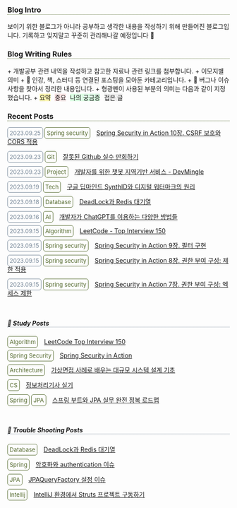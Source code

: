 <h3 style="border-bottom: 1px dotted darkolivegreen;">Blog Intro</h3>
보이기 위한 블로그가 아니라 공부하고 생각한 내용을 작성하기 위해 만들어진 블로그입니다. 기록하고 잊지말고 꾸준히 관리해나갈 예정입니다 🙂

<br>

<h3 style="border-bottom: 1px dotted darkolivegreen;">Blog Writing Rules</h3>
+ 개발공부 관련 내역을 작성하고 참고한 자료나 관련 링크를 첨부합니다.
+ 이모지별 의미
  + 📖 인강, 책, 스터디 등 연결된 포스팅을 모아둔 카테고리입니다.
  + 🚴 버그나 이슈 사항을 찾아서 정리한 내용입니다.
+ 형광펜이 사용된 부분의 의미는 다음과 같이 지정했습니다.
  + <span style="background-color:#fff5b1; margin-right:5px">요약</span>
    <span style="background-color:#FFE6E6; margin-right:5px">중요</span>
    <span style="background-color:#DCFFE4; margin-right:5px">나의 궁금증</span>
    <span style="background-color:#f0f0f0; margin-right:5px">접은 글</span>

<br>

<h3 style="border-bottom: 1px dotted darkolivegreen;">Recent Posts</h3>
<span class="badge date" style="border-radius: 5px; padding: 4px; font-size: small; border: 1px solid lightslategrey; color: lightslategrey;">2023.09.25</span>
<span class="badge skill" style="border-radius: 5px; padding: 4px; font-size: small; border: 1px solid darkolivegreen; color: darkolivegreen;">Spring security</span>
<span class="details" style="margin-left: 10px;">
  <a href="https://ilpyo-yang.github.io/study/2023/04/14/Spring_security_in_action.html#10장-csrf-보호와-cors-적용">Spring Security in Action 10장. CSRF 보호와 CORS 적용</a>
</span>

<span class="badge date" style="border-radius: 5px; padding: 4px; font-size: small; border: 1px solid lightslategrey; color: lightslategrey;">2023.09.23</span>
<span class="badge skill" style="border-radius: 5px; padding: 4px; font-size: small; border: 1px solid darkolivegreen; color: darkolivegreen;">Git</span>
<span class="details" style="margin-left: 10px;">
  <a href="https://ilpyo-yang.github.io/tool/2023/05/08/Git_github.html#잘못된-github-실수-만회하기">잘못된 Github 실수 만회하기</a>
</span>

<span class="badge date" style="border-radius: 5px; padding: 4px; font-size: small; border: 1px solid lightslategrey; color: lightslategrey;">2023.09.23</span>
<span class="badge skill" style="border-radius: 5px; padding: 4px; font-size: small; border: 1px solid darkolivegreen; color: darkolivegreen;">Project</span>
<span class="details" style="margin-left: 10px;">
  <a href="https://ilpyo-yang.github.io/manage/2023/09/18/Project.html#개발자를-위한-챗봇-지역기반-서비스---devmingle">개발자를 위한 챗봇 지역기반 서비스 - DevMingle</a>
</span>

<span class="badge date" style="border-radius: 5px; padding: 4px; font-size: small; border: 1px solid lightslategrey; color: lightslategrey;">2023.09.19</span>
<span class="badge skill" style="border-radius: 5px; padding: 4px; font-size: small; border: 1px solid darkolivegreen; color: darkolivegreen;">Tech</span>
<span class="details" style="margin-left: 10px;">
  <a href="https://ilpyo-yang.github.io/study/2023/09/19/Tech.html#구글-딥마인드-synthid와-디지털-워터마크의-원리">구글 딥마인드 SynthID와 디지털 워터마크의 원리</a>
</span>

<span class="badge date" style="border-radius: 5px; padding: 4px; font-size: small; border: 1px solid lightslategrey; color: lightslategrey;">2023.09.18</span>
<span class="badge skill" style="border-radius: 5px; padding: 4px; font-size: small; border: 1px solid darkolivegreen; color: darkolivegreen;">Database</span>
<span class="details" style="margin-left: 10px;">
  <a href="https://ilpyo-yang.github.io/backend/2023/05/04/Database.html#deadlock과-redis-대기열">DeadLock과 Redis 대기열</a>
</span>

<span class="badge date" style="border-radius: 5px; padding: 4px; font-size: small; border: 1px solid lightslategrey; color: lightslategrey;">2023.09.16</span>
<span class="badge skill" style="border-radius: 5px; padding: 4px; font-size: small; border: 1px solid darkolivegreen; color: darkolivegreen;">AI</span>
<span class="details" style="margin-left: 10px;">
  <a href="https://ilpyo-yang.github.io/tool/2023/05/08/Tools.html#개발자가-chatgpt를-이용하는-다양한-방법들">개발자가 ChatGPT를 이용하는 다양한 방법들</a>
</span>

<span class="badge date" style="border-radius: 5px; padding: 4px; font-size: small; border: 1px solid lightslategrey; color: lightslategrey;">2023.09.15</span>
<span class="badge skill" style="border-radius: 5px; padding: 4px; font-size: small; border: 1px solid darkolivegreen; color: darkolivegreen;">Algorithm</span>
<span class="details" style="margin-left: 10px;">
  <a href="https://ilpyo-yang.github.io/job/2023/08/25/Leetcode.html">LeetCode - Top Interview 150</a>
</span>

<span class="badge date" style="border-radius: 5px; padding: 4px; font-size: small; border: 1px solid lightslategrey; color: lightslategrey;">2023.09.15</span>
<span class="badge skill" style="border-radius: 5px; padding: 4px; font-size: small; border: 1px solid darkolivegreen; color: darkolivegreen;">Spring security</span>
<span class="details" style="margin-left: 10px;">
  <a href="https://ilpyo-yang.github.io/study/2023/04/14/Spring_security_in_action.html#9장-필터-구현">Spring Security in Action 9장. 필터 구현</a>
</span>

<span class="badge date" style="border-radius: 5px; padding: 4px; font-size: small; border: 1px solid lightslategrey; color: lightslategrey;">2023.09.15</span>
<span class="badge skill" style="border-radius: 5px; padding: 4px; font-size: small; border: 1px solid darkolivegreen; color: darkolivegreen;">Spring security</span>
<span class="details" style="margin-left: 10px;">
  <a href="https://ilpyo-yang.github.io/study/2023/04/14/Spring_security_in_action.html#8장-권한-부여-구성-제한-적용">Spring Security in Action 8장. 권한 부여 구성: 제한 적용</a>
</span>

<span class="badge date" style="border-radius: 5px; padding: 4px; font-size: small; border: 1px solid lightslategrey; color: lightslategrey;">2023.09.15</span>
<span class="badge skill" style="border-radius: 5px; padding: 4px; font-size: small; border: 1px solid darkolivegreen; color: darkolivegreen;">Spring security</span>
<span class="details" style="margin-left: 10px;">
  <a href="https://ilpyo-yang.github.io/study/2023/04/14/Spring_security_in_action.html#7장-권한-부여-구선-엑세스-제한">Spring Security in Action 7장. 권한 부여 구성: 엑세스 제한</a>
</span>

<br>

<h5 style="border-bottom: 1px dotted lightslategrey;">📖 Study Posts</h5>
<span class="badge skill" style="border-radius: 5px; padding: 4px; font-size: small; border: 1px solid darkolivegreen; color: darkolivegreen;">Algorithm</span>
<span class="details" style="margin-left: 10px;">
  <a href="https://ilpyo-yang.github.io/study/2023/08/25/Leetcode.html">LeetCode Top Interview 150</a>
</span>

<span class="badge skill" style="border-radius: 5px; padding: 4px; font-size: small; border: 1px solid darkolivegreen; color: darkolivegreen;">Spring Security</span>
<span class="details" style="margin-left: 10px;">
  <a href="https://ilpyo-yang.github.io/study/2023/04/14/Spring_security_in_action.html">Spring Security in Action</a>
</span>

<span class="badge skill" style="border-radius: 5px; padding: 4px; font-size: small; border: 1px solid darkolivegreen; color: darkolivegreen;">Architecture</span>
<span class="details" style="margin-left: 10px;">
  <a href="https://ilpyo-yang.github.io/study/2023/04/13/CS_large_scale_system_design.html">가상면접 사례로 배우는 대규모 시스템 설계 기초</a>
</span>

<span class="badge skill" style="border-radius: 5px; padding: 4px; font-size: small; border: 1px solid darkolivegreen; color: darkolivegreen;">CS</span>
<span class="details" style="margin-left: 10px;">
  <a href="https://ilpyo-yang.github.io/study/2023/04/13/CS_certificate.html">정보처리기사 실기</a>
</span>

<span class="badge skill" style="border-radius: 5px; padding: 4px; font-size: small; border: 1px solid darkolivegreen; color: darkolivegreen;">Spring</span>
<span class="badge skill" style="border-radius: 5px; padding: 4px; font-size: small; border: 1px solid darkolivegreen; color: darkolivegreen;">JPA</span>
<span class="details" style="margin-left: 10px;">
  <a href="https://ilpyo-yang.github.io/study/2023/04/15/JPA_inflearn_roadmap.html">스프링 부트와 JPA 실무 완전 정복 로드맵</a>
</span>

<br>

<h5 style="border-bottom: 1px dotted lightslategrey;">🚴 Trouble Shooting Posts</h5>
<span class="badge skill" style="border-radius: 5px; padding: 4px; font-size: small; border: 1px solid darkolivegreen; color: darkolivegreen;">Database</span>
<span class="details" style="margin-left: 10px;">
  <a href="https://ilpyo-yang.github.io/backend/2023/05/04/Database.html#deadlock과-redis-대기열">DeadLock과 Redis 대기열</a>
</span>

<span class="badge skill" style="border-radius: 5px; padding: 4px; font-size: small; border: 1px solid darkolivegreen; color: darkolivegreen;">Spring</span>
<span class="details" style="margin-left: 10px;">
  <a href="https://ilpyo-yang.github.io/backend/2023/04/14/Spring.html#암호화와-authentication-이슈">암호화와 authentication 이슈</a>
</span>

<span class="badge skill" style="border-radius: 5px; padding: 4px; font-size: small; border: 1px solid darkolivegreen; color: darkolivegreen;">JPA</span>
<span class="details" style="margin-left: 10px;">
  <a href="https://ilpyo-yang.github.io/backend/2023/04/15/JPA.html#-jpaqueryfactory-설정-이슈">JPAQueryFactory 설정 이슈</a>
</span>

<span class="badge skill" style="border-radius: 5px; padding: 4px; font-size: small; border: 1px solid darkolivegreen; color: darkolivegreen;">Intellij</span>
<span class="details" style="margin-left: 10px;">
  <a href="https://ilpyo-yang.github.io/tool/2023/05/08/Tools.html#-intellij-환경에서-struts-프로젝트-구동하기">IntelliJ 환경에서 Struts 프로젝트 구동하기</a>
</span>

<div style="padding:3px; margin:200px 0;"></div>
